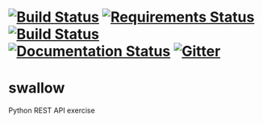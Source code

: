 [![Build Status](https://app.snap-ci.com/aamerio/swallow/branch/devel/build_image)](https://app.snap-ci.com/aamerio/swallow/branch/devel)
[![Requirements Status](https://requires.io/github/aamerio/swallow/requirements.svg?branch=devel)](https://requires.io/github/aamerio/swallow/requirements/?branch=devel)
[![Build Status](https://travis-ci.org/aamerio/swallow.svg?branch=devel)](https://travis-ci.org/aamerio/swallow)
[![Documentation Status](https://readthedocs.org/projects/swallow/badge/?version=latest)](http://swallow.readthedocs.io/en/latest/?badge=latest)
[![Gitter](https://badges.gitter.im/aamerio/swallow.svg)](https://gitter.im/aamerio/swallow?utm_source=badge&utm_medium=badge&utm_campaign=pr-badge&utm_content=badge)  
=============
# swallow
Python REST API exercise
